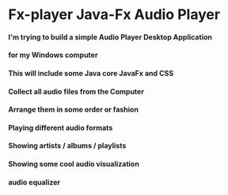 # Fx-player Java-Fx Audio Player

#### I'm trying to build a simple Audio Player Desktop Application

#### for my Windows computer

#### This will include some Java core JavaFx and CSS

#### Collect all audio files from the Computer

#### Arrange them in some order or fashion

#### Playing different audio formats

#### Showing artists / albums / playlists

#### Showing some cool audio visualization

#### audio equalizer



